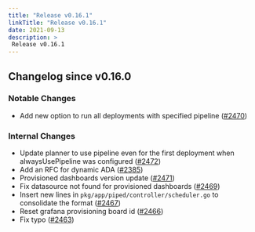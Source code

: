 ```yaml
---
title: "Release v0.16.1"
linkTitle: "Release v0.16.1"
date: 2021-09-13
description: >
 Release v0.16.1
---
```


## Changelog since v0.16.0

### Notable Changes

* Add new option to run all deployments with specified pipeline ([#2470](https://github.com/pipe-cd/pipe/pull/2470))

### Internal Changes
* Update planner to use pipeline even for the first deployment when alwaysUsePipeline was configured ([#2472](https://github.com/pipe-cd/pipe/pull/2472))
* Add an RFC for dynamic ADA ([#2385](https://github.com/pipe-cd/pipe/pull/2385))
* Provisioned dashboards version update ([#2471](https://github.com/pipe-cd/pipe/pull/2471))
* Fix datasource not found for provisioned dashboards ([#2469](https://github.com/pipe-cd/pipe/pull/2469))
* Insert new lines in `pkg/app/piped/controller/scheduler.go` to consolidate the format ([#2467](https://github.com/pipe-cd/pipe/pull/2467))
* Reset grafana provisioning board id ([#2466](https://github.com/pipe-cd/pipe/pull/2466))
* Fix typo ([#2463](https://github.com/pipe-cd/pipe/pull/2463))
